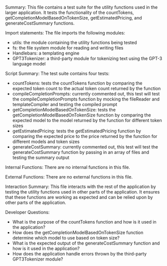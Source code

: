 Summary:
This file contains a test suite for the utility functions used in the larger application. It tests the functionality of the countTokens, getCompletionModelBasedOnTokenSize, getEstimatedPricing, and generateCostSummary functions. 

Import statements:
The file imports the following modules:
- utils: the module containing the utility functions being tested
- fs: the file system module for reading and writing files
- Handlebars: a templating engine
- GPT3Tokenizer: a third-party module for tokenizing text using the GPT-3 language model

Script Summary:
The test suite contains four tests:
- countTokens: tests the countTokens function by comparing the expected token count to the actual token count returned by the function
- compileCompletionPrompts: currently commented out, this test will test the compileCompletionPrompts function by mocking the fileReader and templateCompiler and testing the compiled prompt
- getCompletionModelBasedOnTokenSize: tests the getCompletionModelBasedOnTokenSize function by comparing the expected model to the model returned by the function for different token sizes
- getEstimatedPricing: tests the getEstimatedPricing function by comparing the expected price to the price returned by the function for different models and token sizes
- generateCostSummary: currently commented out, this test will test the generateCostSummary function by passing in an array of files and testing the summary output

Internal Functions:
There are no internal functions in this file.

External Functions:
There are no external functions in this file.

Interaction Summary:
This file interacts with the rest of the application by testing the utility functions used in other parts of the application. It ensures that these functions are working as expected and can be relied upon by other parts of the application.

Developer Questions:
- What is the purpose of the countTokens function and how is it used in the application?
- How does the getCompletionModelBasedOnTokenSize function determine which model to use based on token size?
- What is the expected output of the generateCostSummary function and how is it used in the application?
- How does the application handle errors thrown by the third-party GPT3Tokenizer module?